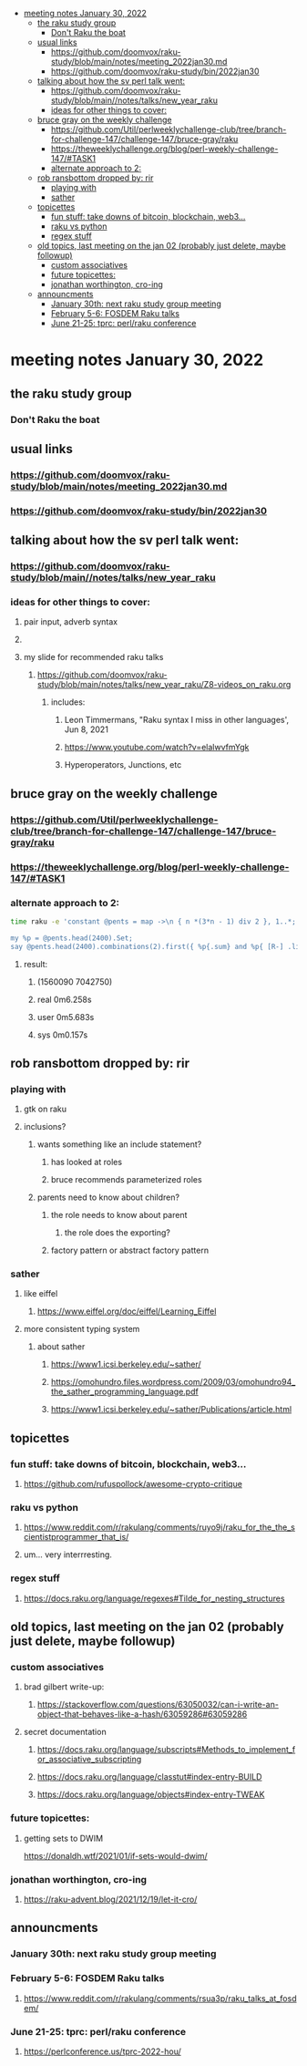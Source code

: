 - [meeting notes January 30, 2022](#org71b107f)
  - [the raku study group](#org7ed11f8)
    - [Don't Raku the boat](#org7069a61)
  - [usual links](#org6405418)
    - [<https://github.com/doomvox/raku-study/blob/main/notes/meeting_2022jan30.md>](#orga7936b2)
    - [<https://github.com/doomvox/raku-study/bin/2022jan30>](#orgb443907)
  - [talking about how the sv perl talk went:](#orgf4796d3)
    - [<https://github.com/doomvox/raku-study/blob/main//notes/talks/new_year_raku>](#orgcf06f22)
    - [ideas for other things to cover:](#orgd5afcc1)
  - [bruce gray on the weekly challenge](#org19a8bfe)
    - [<https://github.com/Util/perlweeklychallenge-club/tree/branch-for-challenge-147/challenge-147/bruce-gray/raku>](#orgbef4be7)
    - [<https://theweeklychallenge.org/blog/perl-weekly-challenge-147/#TASK1>](#orga724544)
    - [alternate approach to 2:](#orgf86efdd)
  - [rob ransbottom dropped by: rir](#org80c56b3)
    - [playing with](#org655f848)
    - [sather](#org129bdf6)
  - [topicettes](#orgcbcf6bb)
    - [fun stuff: take downs of bitcoin, blockchain, web3&#x2026;](#org42ec0b7)
    - [raku vs python](#org63d05db)
    - [regex stuff](#org6c6ccbd)
  - [old topics, last meeting on the jan 02 (probably just delete, maybe followup)](#orga33e8b9)
    - [custom associatives](#org8713c79)
    - [future topicettes:](#org1f4991b)
    - [jonathan worthington, cro-ing](#orgd588667)
  - [announcments](#org497b821)
    - [January 30th: next raku study group meeting](#org2ae9a59)
    - [February 5-6: FOSDEM Raku talks](#orgc48a6f0)
    - [June 21-25: tprc: perl/raku conference](#orgde38c10)


<a id="org71b107f"></a>

# meeting notes January 30, 2022


<a id="org7ed11f8"></a>

## the raku study group


<a id="org7069a61"></a>

### Don't Raku the boat


<a id="org6405418"></a>

## usual links


<a id="orga7936b2"></a>

### <https://github.com/doomvox/raku-study/blob/main/notes/meeting_2022jan30.md>


<a id="orgb443907"></a>

### <https://github.com/doomvox/raku-study/bin/2022jan30>


<a id="orgf4796d3"></a>

## talking about how the sv perl talk went:


<a id="orgcf06f22"></a>

### <https://github.com/doomvox/raku-study/blob/main//notes/talks/new_year_raku>


<a id="orgd5afcc1"></a>

### ideas for other things to cover:

1.  pair input, adverb syntax

2.  

3.  my slide for recommended raku talks

    1.  <https://github.com/doomvox/raku-study/blob/main/notes/talks/new_year_raku/Z8-videos_on_raku.org>
    
        1.  includes:
        
            1.  Leon Timmermans, "Raku syntax I miss in other languages', Jun 8, 2021
            
            2.  <https://www.youtube.com/watch?v=elalwvfmYgk>
            
            3.  Hyperoperators, Junctions, etc


<a id="org19a8bfe"></a>

## bruce gray on the weekly challenge


<a id="orgbef4be7"></a>

### <https://github.com/Util/perlweeklychallenge-club/tree/branch-for-challenge-147/challenge-147/bruce-gray/raku>


<a id="orga724544"></a>

### <https://theweeklychallenge.org/blog/perl-weekly-challenge-147/#TASK1>


<a id="orgf86efdd"></a>

### alternate approach to 2:

```sh
time raku -e 'constant @pents = map ->\n { n *(3*n - 1) div 2 }, 1..*;

my %p = @pents.head(2400).Set;
say @pents.head(2400).combinations(2).first({ %p{.sum} and %p{ [R-] .list } });'
```

1.  result:

    1.  (1560090 7042750)
    
    2.  real 0m6.258s
    
    3.  user 0m5.683s
    
    4.  sys 0m0.157s


<a id="org80c56b3"></a>

## rob ransbottom dropped by: rir


<a id="org655f848"></a>

### playing with

1.  gtk on raku

2.  inclusions?

    1.  wants something like an include statement?
    
        1.  has looked at roles
        
        2.  bruce recommends parameterized roles
    
    2.  parents need to know about children?
    
        1.  the role needs to know about parent
        
            1.  the role does the exporting?
        
        2.  factory pattern or abstract factory pattern


<a id="org129bdf6"></a>

### sather

1.  like eiffel

    1.  <https://www.eiffel.org/doc/eiffel/Learning_Eiffel>

2.  more consistent typing system

    1.  about sather
    
        1.  <https://www1.icsi.berkeley.edu/~sather/>
        
        2.  <https://omohundro.files.wordpress.com/2009/03/omohundro94_the_sather_programming_language.pdf>
        
        3.  <https://www1.icsi.berkeley.edu/~sather/Publications/article.html>


<a id="orgcbcf6bb"></a>

## topicettes


<a id="org42ec0b7"></a>

### fun stuff: take downs of bitcoin, blockchain, web3&#x2026;

1.  <https://github.com/rufuspollock/awesome-crypto-critique>


<a id="org63d05db"></a>

### raku vs python

1.  <https://www.reddit.com/r/rakulang/comments/ruyo9j/raku_for_the_the_scientistprogrammer_that_is/>

2.  um&#x2026; very interrresting.


<a id="org6c6ccbd"></a>

### regex stuff

1.  <https://docs.raku.org/language/regexes#Tilde_for_nesting_structures>


<a id="orga33e8b9"></a>

## old topics, last meeting on the jan 02 (probably just delete, maybe followup)


<a id="org8713c79"></a>

### custom associatives

1.  brad gilbert write-up:

    1.  <https://stackoverflow.com/questions/63050032/can-i-write-an-object-that-behaves-like-a-hash/63059286#63059286>

2.  secret documentation

    1.  <https://docs.raku.org/language/subscripts#Methods_to_implement_for_associative_subscripting>
    
    2.  <https://docs.raku.org/language/classtut#index-entry-BUILD>
    
    3.  <https://docs.raku.org/language/objects#index-entry-TWEAK>


<a id="org1f4991b"></a>

### future topicettes:

1.  getting sets to DWIM

    <https://donaldh.wtf/2021/01/if-sets-would-dwim/>


<a id="orgd588667"></a>

### jonathan worthington, cro-ing

1.  <https://raku-advent.blog/2021/12/19/let-it-cro/>


<a id="org497b821"></a>

## announcments


<a id="org2ae9a59"></a>

### January 30th: next raku study group meeting


<a id="orgc48a6f0"></a>

### February 5-6: FOSDEM Raku talks

1.  <https://www.reddit.com/r/rakulang/comments/rsua3p/raku_talks_at_fosdem/>


<a id="orgde38c10"></a>

### June 21-25: tprc: perl/raku conference

1.  <https://perlconference.us/tprc-2022-hou/>
